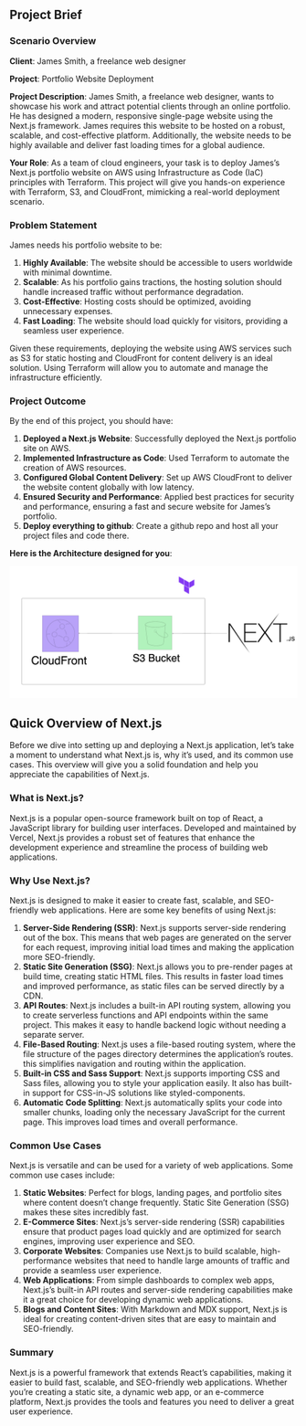 ## Project Brief

### Scenario Overview

**Client**: James Smith, a freelance web designer

**Project**: Portfolio Website Deployment

**Project Description**: James Smith, a freelance web designer, wants to showcase his work and attract potential clients through an online portfolio. He has designed a modern, responsive single-page website using the Next.js framework. James requires this website to be hosted on a robust, scalable, and cost-effective platform. Additionally, the website needs to be highly available and deliver fast loading times for a global audience.

**Your Role**: As a team of cloud engineers, your task is to deploy James’s Next.js portfolio website on AWS using Infrastructure as Code (IaC) principles with Terraform. This project will give you hands-on experience with Terraform, S3, and CloudFront, mimicking a real-world deployment scenario.

### Problem Statement

James needs his portfolio website to be:

1. **Highly Available**: The website should be accessible to users worldwide with minimal downtime.
2. **Scalable**: As his portfolio gains tractions, the hosting solution should handle increased traffic without performance degradation.
3. **Cost-Effective**: Hosting costs should be optimized, avoiding unnecessary expenses.
4. **Fast Loading**: The website should load quickly for visitors, providing a seamless user experience.

Given these requirements, deploying the website using AWS services such as S3 for static hosting and CloudFront for content delivery is an ideal solution. Using Terraform will allow you to automate and manage the infrastructure efficiently.

### Project Outcome

By the end of this project, you should have:

1. **Deployed a Next.js Website**: Successfully deployed the Next.js portfolio site on AWS.
2. **Implemented Infrastructure as Code**: Used Terraform to automate the creation of AWS resources.
3. **Configured Global Content Delivery**: Set up AWS CloudFront to deliver the website content globally with low latency.
4. **Ensured Security and Performance**: Applied best practices for security and performance, ensuring a fast and secure website for James’s portfolio.
5. **Deploy everything to github**: Create a github repo and host all your project files and code there.

**Here is the Architecture designed for you**:

![Deployment Architecture](/terraform-portfolio-project/images/nextjs-s3-deployment-architecture.png)

## Quick Overview of Next.js

Before we dive into setting up and deploying a Next.js application, let’s take a moment to understand what Next.js is, why it’s used, and its common use cases. This overview will give you a solid foundation and help you appreciate the capabilities of Next.js.

### What is Next.js?

Next.js is a popular open-source framework built on top of React, a JavaScript library for building user interfaces. Developed and maintained by Vercel, Next.js provides a robust set of features that enhance the development experience and streamline the process of building web applications.

### Why Use Next.js?

Next.js is designed to make it easier to create fast, scalable, and SEO-friendly web applications. Here are some key benefits of using Next.js:

1. **Server-Side Rendering (SSR)**: Next.js supports server-side rendering out of the box. This means that web pages are generated on the server for each request, improving initial load times and making the application more SEO-friendly.
2. **Static Site Generation (SSG)**: Next.js allows you to pre-render pages at build time, creating static HTML files. This results in faster load times and improved performance, as static files can be served directly by a CDN.
3. **API Routes**: Next.js includes a built-in API routing system, allowing you to create serverless functions and API endpoints within the same project. This makes it easy to handle backend logic without needing a separate server.
4. **File-Based Routing**: Next.js uses a file-based routing system, where the file structure of the pages directory determines the application’s routes. this simplifies navigation and routing within the application.
5. **Built-in CSS and Sass Support**: Next.js supports importing CSS and Sass files, allowing you to style your application easily. It also has built-in support for CSS-in-JS solutions like styled-components.
6. **Automatic Code Splitting**: Next.js automatically splits your code into smaller chunks, loading only the necessary JavaScript for the current page. This improves load times and overall performance.

### Common Use Cases

Next.js is versatile and can be used for a variety of web applications. Some common use cases include:

1. **Static Websites**: Perfect for blogs, landing pages, and portfolio sites where content doesn’t change frequently. Static Site Generation (SSG) makes these sites incredibly fast.
2. **E-Commerce Sites**: Next.js’s server-side rendering (SSR) capabilities ensure that product pages load quickly and are optimized for search engines, improving user experience and SEO.
3. **Corporate Websites**: Companies use Next.js to build scalable, high-performance websites that need to handle large amounts of traffic and provide a seamless user experience.
4. **Web Applications**: From simple dashboards to complex web apps, Next.js’s built-in API routes and server-side rendering capabilities make it a great choice for developing dynamic web applications.
5. **Blogs and Content Sites**: With Markdown and MDX support, Next.js is ideal for creating content-driven sites that are easy to maintain and SEO-friendly.

### Summary

Next.js is a powerful framework that extends React’s capabilities, making it easier to build fast, scalable, and SEO-friendly web applications. Whether you’re creating a static site, a dynamic web app, or an e-commerce platform, Next.js provides the tools and features you need to deliver a great user experience.

